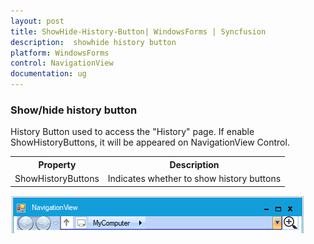 ```yaml
---
layout: post
title: ShowHide-History-Button| WindowsForms | Syncfusion
description:  showhide history button
platform: WindowsForms
control: NavigationView 
documentation: ug
---
```



### Show/hide history button

History Button used to access the "History" page. If enable ShowHistoryButtons, it will be appeared on NavigationView Control.


<table>
<tr>
<th>
Property</th><th>
Description</th></tr>
<tr>
<td>
ShowHistoryButtons</td><td>
Indicates whether to show history buttons</td></tr>
</table>


![](Getting-Started_images/NavigationView6.png)
